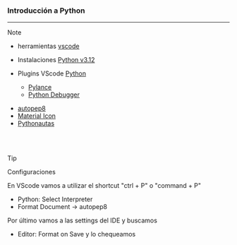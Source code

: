 ### Introducción a Python

---

> [!NOTE] 
> * herramientas
>   [vscode](https://code.visualstudio.com/download)
>
> * Instalaciones
> [Python v3.12](https://www.python.org/downloads/)
> 
> * Plugins VScode
> [Python](https://marketplace.visualstudio.com/items?itemName=ms-python.python)
>   * [Pylance](https://marketplace.visualstudio.com/items?itemName=ms-python.vscode-pylance)
>   * [Python Debugger](https://marketplace.visualstudio.com/items?itemName=ms-python.debugpy)
> - [autopep8](https://marketplace.visualstudio.com/items?itemName=ms-python.autopep8)
> - [Material Icon](https://marketplace.visualstudio.com/items?itemName=PKief.material-icon-theme)
> - [Pythonautas](https://marketplace.visualstudio.com/items?itemName=Pythonautas.Pythonautas)
>

<br/>


<br/>

> [!TIP]
> Configuraciones
>
>  En VScode vamos a utilizar el shortcut "ctrl + P" o "command + P"
>   - Python: Select Interpreter
>   - Format Document -> autopep8
>   
>  Por último vamos a las settings del IDE y buscamos 
>   - Editor: Format on Save y lo chequeamos
>   


